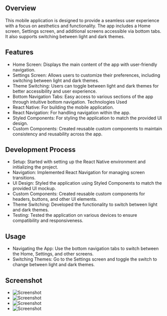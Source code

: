 ## Overview
This mobile application is designed to provide a seamless user experience with a focus on aesthetics and functionality. The app includes a Home screen, Settings screen, and additional screens accessible via bottom tabs. It also supports switching between light and dark themes.
## Features
* Home Screen: Displays the main content of the app with user-friendly navigation.
* Settings Screen: Allows users to customize their preferences, including switching between light and dark themes.
* Theme Switching: Users can toggle between light and dark themes for better accessibility and user experience.
* Bottom Navigation Tabs: Easy access to various sections of the app through intuitive bottom navigation.
Technologies Used
* React Native: For building the mobile application.
* React Navigation: For handling navigation within the app.
* Styled Components: For styling the application to match the provided UI design.
* Custom Components: Created reusable custom components to maintain consistency and reusability across the app.

## Development Process
* Setup: Started with setting up the React Native environment and initializing the project.
* Navigation: Implemented React Navigation for managing screen transitions.
* UI Design: Styled the application using Styled Components to match the provided UI mockup.
* Custom Components: Created reusable custom components for headers, buttons, and other UI elements.
* Theme Switching: Developed the functionality to switch between light and dark themes.
* Testing: Tested the application on various devices to ensure compatibility and responsiveness.

## Usage
* Navigating the App: Use the bottom navigation tabs to switch between the Home, Settings, and other screens.
* Switching Themes: Go to the Settings screen and toggle the switch to change between light and dark themes.

## Screenshot

- ![Screenshot](https://github.com/cryptomathematician/rn-assignment5-11288689/blob/main/assets/Screenshot_1719331944.png)
- ![Screenshot](https://github.com/cryptomathematician/rn-assignment5-11288689/blob/main/assets/Screenshot_1719331960.png)
- ![Screenshot](https://github.com/cryptomathematician/rn-assignment5-11288689/blob/main/assets/Screenshot_1719331966.png)
- ![Screenshot](https://github.com/cryptomathematician/rn-assignment5-11288689/blob/main/assets/Screenshot_1719331971.png)
